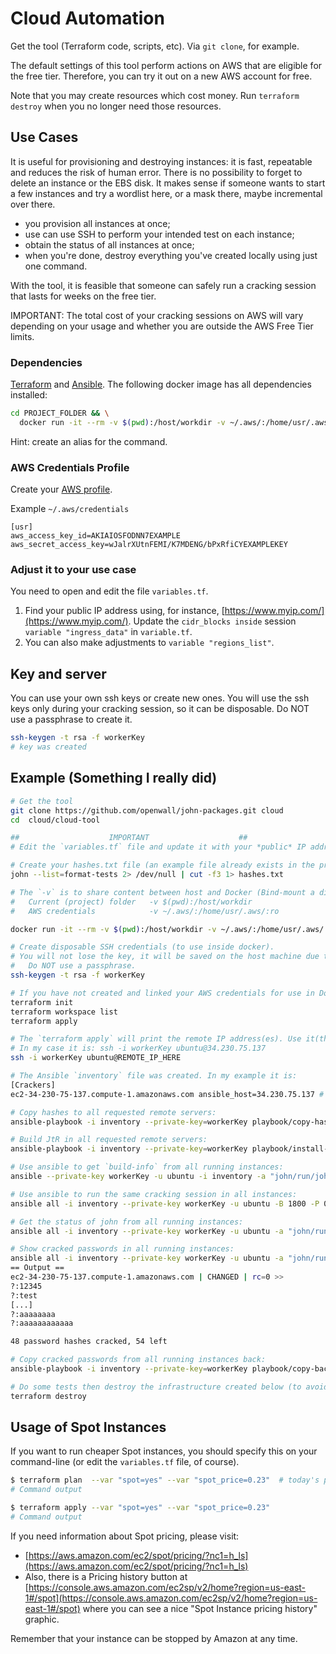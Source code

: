 # Cloud Automation

Get the tool (Terraform code, scripts, etc). Via `git clone`, for example.

The default settings of this tool perform actions on AWS that are eligible for the free tier. Therefore, you can try it out on a new AWS account for free.

Note that you may create resources which cost money. Run `terraform destroy` when you no longer need those resources.

## Use Cases

It is useful for provisioning and destroying instances: it is fast, repeatable and reduces the risk of human error. There is no possibility to forget to delete an instance or the EBS disk. It makes sense if someone wants to start a few instances and try a wordlist here, or a mask there, maybe incremental over there.
- you provision all instances at once;
- use can use SSH to perform your intended test on each instance;
- obtain the status of all instances at once;
- when you're done, destroy everything you've created locally using just one command.

With the tool, it is feasible that someone can safely run a cracking session that lasts for weeks on the free tier.

IMPORTANT: The total cost of your cracking sessions on AWS will vary depending on your usage and whether you are outside the AWS Free Tier limits.

### Dependencies
[Terraform](http://www.terraform.io/downloads.html) and [Ansible](https://docs.ansible.com/ansible/latest/installation_guide/intro_installation.html). The following docker image has all dependencies installed:

```bash
cd PROJECT_FOLDER && \
  docker run -it --rm -v $(pwd):/host/workdir -v ~/.aws/:/home/usr/.aws/:ro claudioandre/cloud-tool
```
Hint: create an alias for the command.

### AWS Credentials Profile
Create your [AWS profile](https://docs.aws.amazon.com/cli/latest/userguide/cli-configure-files.html).

Example `~/.aws/credentials`
```text
[usr]
aws_access_key_id=AKIAIOSFODNN7EXAMPLE
aws_secret_access_key=wJalrXUtnFEMI/K7MDENG/bPxRfiCYEXAMPLEKEY
```

### Adjust it to your use case
You need to open and edit the file `variables.tf`.

1. Find your public IP address using, for instance, [https://www.myip.com/](https://www.myip.com/).
   Update the `cidr_blocks inside` session `variable "ingress_data"` in `variable.tf`.
2. You can also make adjustments to `variable "regions_list"`.

## Key and server
You can use your own ssh keys or create new ones. You will use the ssh keys only during your cracking session, so it can be disposable. Do NOT use a passphrase to create it.
```bash
ssh-keygen -t rsa -f workerKey
# key was created
```

## Example (Something I really did)

```bash
# Get the tool
git clone https://github.com/openwall/john-packages.git cloud
cd  cloud/cloud-tool

##                    IMPORTANT                    ##
# Edit the `variables.tf` file and update it with your *public* IP address (search for 'YOUR_IP_HERE').

# Create your hashes.txt file (an example file already exists in the project directory).
john --list=format-tests 2> /dev/null | cut -f3 1> hashes.txt

# The `-v` is to share content between host and Docker (Bind-mount a directory inside Docker)
#   Current (project) folder   -v $(pwd):/host/workdir
#   AWS credentials            -v ~/.aws/:/home/usr/.aws/:ro

docker run -it --rm -v $(pwd):/host/workdir -v ~/.aws/:/home/usr/.aws/:ro claudioandre/cloud-tool

# Create disposable SSH credentials (to use inside docker).
# You will not lose the key, it will be saved on the host machine due to Bind-mount (-v).
#   Do NOT use a passphrase.
ssh-keygen -t rsa -f workerKey

# If you have not created and linked your AWS credentials for use in Docker, create them now.
terraform init
terraform workspace list
terraform apply

# The `terraform apply` will print the remote IP address(es). Use it(them) to connect to the new instance(s):
# In my case it is: ssh -i workerKey ubuntu@34.230.75.137
ssh -i workerKey ubuntu@REMOTE_IP_HERE

# The Ansible `inventory` file was created. In my example it is:
[Crackers]
ec2-34-230-75-137.compute-1.amazonaws.com ansible_host=34.230.75.137 # i-02af3fe760c36281b

# Copy hashes to all requested remote servers:
ansible-playbook -i inventory --private-key=workerKey playbook/copy-hashes.yml

# Build JtR in all requested remote servers:
ansible-playbook -i inventory --private-key=workerKey playbook/install-john.yml

# Use ansible to get `build-info` from all running instances:
ansible --private-key workerKey -u ubuntu -i inventory -a "john/run/john --list=build-info" all

# Use ansible to run the same cracking session in all instances:
ansible all -i inventory --private-key workerKey -u ubuntu -B 1800 -P 0 -a "john/run/john --format:md5crypt ~/hashes.txt"

# Get the status of john from all running instances:
ansible all -i inventory --private-key workerKey -u ubuntu -a "john/run/john -status"

# Show cracked passwords in all running instances:
ansible all -i inventory --private-key workerKey -u ubuntu -a "john/run/john --show ~/hashes.txt --format:md5crypt"
== Output ==
ec2-34-230-75-137.compute-1.amazonaws.com | CHANGED | rc=0 >>
?:12345
?:test
[...]
?:aaaaaaaa
?:aaaaaaaaaaaa

48 password hashes cracked, 54 left

# Copy cracked passwords from all running instances back:
ansible-playbook -i inventory --private-key=workerKey playbook/copy-back.yml

# Do some tests then destroy the infrastructure created below (to avoid costs).
terraform destroy
```

## Usage of Spot Instances

If you want to run cheaper Spot instances, you should specify this on your command-line (or edit the `variables.tf` file, of course).

```bash
$ terraform plan  --var "spot=yes" --var "spot_price=0.23"  # today's price for a g3s.xlarge
# Command output

$ terraform apply --var "spot=yes" --var "spot_price=0.23"
# Command output
```

If you need information about Spot pricing, please visit:
* [https://aws.amazon.com/ec2/spot/pricing/?nc1=h_ls](https://aws.amazon.com/ec2/spot/pricing/?nc1=h_ls)
* Also, there is a Pricing history button at [https://console.aws.amazon.com/ec2sp/v2/home?region=us-east-1#/spot](https://console.aws.amazon.com/ec2sp/v2/home?region=us-east-1#/spot) where you can see a nice "Spot Instance pricing history" graphic.

Remember that your instance can be stopped by Amazon at any time.
